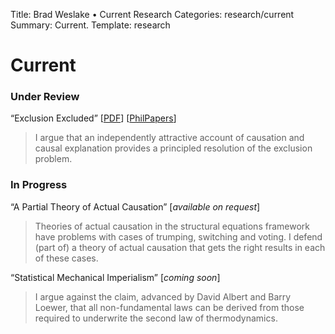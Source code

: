 Title: Brad Weslake &bull; Current Research
Categories: research/current
Summary: Current.
Template: research

# Current

### Under Review ###

“Exclusion Excluded” \[[<span class="small">PDF</span>][1]\] \[[<span class="small">PhilPapers</span>][2]\]

 [1]: http://bweslake.s3.amazonaws.com/research/papers/weslake_exclusion.pdf
 [2]: http://philpapers.org/rec/WESEE

> I argue that an independently attractive account of causation and causal explanation provides a principled resolution of the exclusion problem. 

### In Progress ###

“A Partial Theory of Actual Causation” \[*available on request*\]

> Theories of actual causation in the structural equations framework have problems with cases of trumping, switching and voting. I defend (part of) a theory of actual causation that gets the right results in each of these cases. 

“Statistical Mechanical Imperialism” \[*coming soon*\]

> I argue against the claim, advanced by David Albert and Barry Loewer, that all non-fundamental laws can be derived from those required to underwrite the second law of thermodynamics.